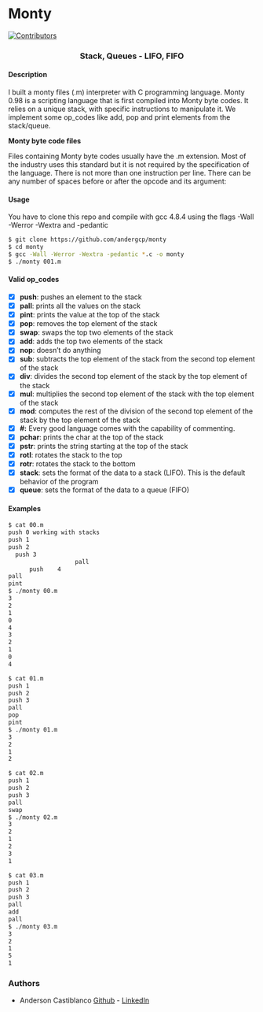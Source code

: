 # Monty
[![Contributors][contributors-shield]][contributors-url]

<h3 align="center"> Stack, Queues - LIFO, FIFO </h3>

#### Description
I built a monty files (.m) interpreter with C programming language. Monty 0.98 is a scripting language that is first compiled into Monty byte codes. It relies on a unique stack, with specific instructions to manipulate it. We implement some op_codes like add, pop and print elements from the stack/queue.

**Monty byte code files**

Files containing Monty byte codes usually have the .m extension. Most of the industry uses this standard but it is not required by the specification of the language. There is not more than one instruction per line. There can be any number of spaces before or after the opcode and its argument:

#### Usage
You have to clone this repo and compile with gcc 4.8.4 using the flags -Wall -Werror -Wextra and -pedantic 
``` bash
$ git clone https://github.com/andergcp/monty
$ cd monty
$ gcc -Wall -Werror -Wextra -pedantic *.c -o monty
$ ./monty 001.m
```

#### Valid op_codes
- [X] **push**: pushes an element to the stack
- [X] **pall**: prints all the values on the stack
- [X] **pint**: prints the value at the top of the stack
- [X] **pop**:  removes the top element of the stack
- [X] **swap**: swaps the top two elements of the stack
- [X] **add**: adds the top two elements of the stack
- [X] **nop**: doesn’t do anything
- [X] **sub**: subtracts the top element of the stack from the second top element of the stack
- [X] **div**: divides the second top element of the stack by the top element of the stack
- [X] **mul**: multiplies the second top element of the stack with the top element of the stack
- [X] **mod**: computes the rest of the division of the second top element of the stack by the top element of the stack
- [X] **\#:** Every good language comes with the capability of commenting. 
- [X] **pchar**: prints the char at the top of the stack
- [X] **pstr**: prints the string starting at the top of the stack
- [X] **rotl**: rotates the stack to the top
- [X] **rotr**: rotates the stack to the bottom
- [X] **stack**: sets the format of the data to a stack (LIFO). This is the default behavior of the program
- [X] **queue**: sets the format of the data to a queue (FIFO)

#### Examples

``` bash
$ cat 00.m
push 0 working with stacks
push 1
push 2
  push 3
                   pall
      push    4        
pall
pint
$ ./monty 00.m
3
2
1
0
4
3
2
1
0
4
```
``` bash
$ cat 01.m
push 1
push 2
push 3
pall
pop
pint
$ ./monty 01.m
3
2
1
2
```
``` bash
$ cat 02.m
push 1
push 2
push 3
pall
swap
$ ./monty 02.m
3
2
1
2
3
1
```
``` bash
$ cat 03.m
push 1
push 2
push 3
pall
add
pall
$ ./monty 03.m
3
2
1
5
1
```

### Authors
* Anderson Castiblanco [Github](https://github.com/andergcp) - [LinkedIn](https://www.linkedin.com/in/andergcp)

[contributors-shield]: https://img.shields.io/github/contributors/andergcp/monty?style=social&logo=appveyor
[contributors-url]: https://github.com/andergcp/monty/graphs/contributors
